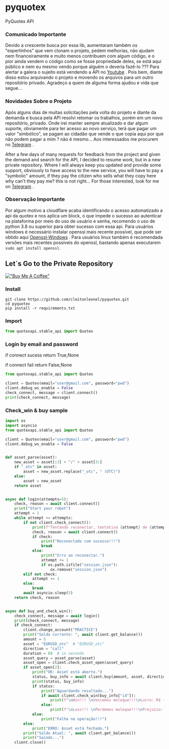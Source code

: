 # pyquotex
PyQuotex API

### Comunicado Importante
Devido a crescente busca por essa lib, aumentaram também os "espertinhos" que vem clonam o projeto,
pedem melhorias, não ajudam nem financeiramente e muito menos contribuem com algum código, e o pior
ainda vendem o código como se fosse propriedade deles, se está aqui público e nem eu mesmo vendo porque
alguém o deveria fazê-lo ???
Para alertar a galera o sujeito está vendendo a API no [Youtube](https://www.youtube.com/watch?v=5x-da5K-a_4) .
Pois bem, diante disso estou arquivando o projeto e movendo os arquivos para um outro repositório privado.
Agradeço a quem de alguma forma ajudou e vida que segue...

### Novidades Sobre o Projeto
Após alguns dias de muitas solicitações pela volta do projeto e diante da demanda e busca pela API
resolvi retomar os trabalhos, porém em um novo repositório, privado.
Onde irei manter sempre atualizado e dar algum suporte, obviamente para ter acesso ao novo serviço,
terá que pagar um valor "simbólico", se pagam ao cidadão que vende o que copia aqui por que não podem
pagar a mim ? não é mesmo...
Aos interessados me procurem no [Telegram](https://t.me/cleitonLC) .

After a few days of many requests for feedback from the project and given the demand and search for the API,
I decided to resume work, but in a new private repository. Where I will always keep you updated 
and provide some support, obviously to have access to the new service, you will have to pay a "symbolic" amount,
if they pay the citizen who sells what they copy here why can't they pay me? this is not right... 
For those interested, look for me on [Telegram](https://t.me/cleitonLC) .

### Observação Importante
Por algum motivo a cloudflare acaba identificando o acesso automatizado a api da quotex e nos
aplica um block, o que impede o sucesso ao autenticar na plataforma por meio do uso de usuário 
e senha, recomendo o uso de python 3.8 ou superior para obter sucesso com essa api.
Para usuários windows é necessário instalar openssl mais recente possível, que pode ser obtido
aqui [Openssl-Windows](https://slproweb.com/products/Win32OpenSSL.html) .
Para usuários linux também é recomendada versões mais recentes possíveis do openssl, bastando
apenas executarem ```sudo apt install openssl```.

## Let`s Go to the Private Repository
[!["Buy Me A Coffee"](https://www.buymeacoffee.com/assets/img/custom_images/orange_img.png)](https://skrill.me/rq/Cleiton/1500.00/BRL?key=Ynr2CqjmMbzx0WqKH_drrnBFCtN)

### Install
````shell
git clone https://github.com/cleitonleonel/pyquotex.git
cd pyquotex
pip install -r requirements.txt
````

### Import
```python
from quotexapi.stable_api import Quotex
```

### Login by email and password
if connect sucess return True,None  

if connect fail return False,None  
```python
from quotexapi.stable_api import Quotex

client = Quotex(email="user@gmail.com", password="pwd")
client.debug_ws_enable = False
check_connect, message = client.connect()
print(check_connect, message)
```
### Check_win & buy sample

```python
import os
import asyncio
from quotexapi.stable_api import Quotex

client = Quotex(email="user@gmail.com", password="pwd")
client.debug_ws_enable = False


def asset_parse(asset):
    new_asset = asset[:3] + "/" + asset[3:]
    if "_otc" in asset:
        asset = new_asset.replace("_otc", " (OTC)")
    else:
        asset = new_asset
    return asset


async def login(attempts=5):
    check, reason = await client.connect()
    print("Start your robot")
    attempt = 1
    while attempt <= attempts:
        if not client.check_connect():
            print(f"Tentando reconectar, tentativa {attempt} de {attempts}")
            check, reason = await client.connect()
            if check:
                print("Reconectado com sucesso!!!")
                break
            else:
                print("Erro ao reconectar.")
                attempt += 1
                if os.path.isfile("session.json"):
                    os.remove("session.json")
        elif not check:
            attempt += 1
        else:
            break
        await asyncio.sleep(5)
    return check, reason


async def buy_and_check_win():
    check_connect, message = await login()
    print(check_connect, message)
    if check_connect:
        client.change_account("PRACTICE")
        print("Saldo corrente: ", await client.get_balance())
        amount = 5
        asset = "EURUSD_otc"  # "EURUSD_otc"
        direction = "call"
        duration = 60  # in seconds
        asset_query = asset_parse(asset)
        asset_open = client.check_asset_open(asset_query)
        if asset_open[2]:
            print("OK: Asset está aberto.")
            status, buy_info = await client.buy(amount, asset, direction, duration)
            print(status, buy_info)
            if status:
                print("Aguardando resultado...")
                if await client.check_win(buy_info["id"]):
                    print(f"\nWin!!! \nVencemos moleque!!!\nLucro: R$ {client.get_profit()}")
                else:
                    print(f"\nLoss!!! \nPerdemos moleque!!!\nPrejuízo: R$ {client.get_profit()}")
            else:
                print("Falha na operação!!!")
        else:
            print("ERRO: Asset está fechado.")
        print("Saldo Atual: ", await client.get_balance())
        print("Saindo...")
    client.close()
```
